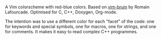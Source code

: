 A Vim colorscheme with red-blue colors.
Based on [vim-bruin](https://git.sr.ht/~romainl/vim-bruin) by Romain Lafourcade.
Optimised for C, C++, Doxygen, Org-mode.

The intention was to use a different color for each "facet" of the code: one
for keywords and special symbols, one for macros, one for strings, and one for
comments. It makes it easy to read complex C++ programmes.
